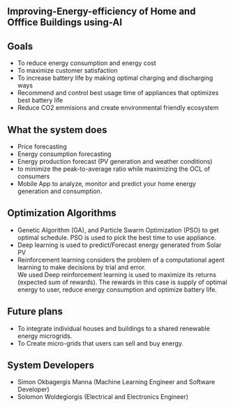 
<h2>Improving-Energy-efficiency of Home and Offfice Buildings using-AI</h2>


<h2> Goals </h2>
<ul>
<li>To reduce energy consumption and energy cost</li>
<li>To maximize customer satisfaction</li>
<li>To increase battery life by making optimal charging and discharging ways</li>
<li>Recommend and control best usage time of appliances that optimizes best battery life</li>
<li>Reduce CO2 emmisions and create environmental friendly ecosystem</li>
</ul>


<h2> What the system does </h2>
<ul>
<li>Price forecasting</li>
<li>Energy consumption forecasting</li>
<li>Energy production forecast (PV generation and weather conditions)</li>
<li>to minimize the peak-to-average ratio while maximizing the OCL of consumers</li>
<li>Mobile App to analyze, monitor and predict your home energy generation and consumption.</li>
</ul>


<h2> Optimization Algorithms </h2>
<ul>
<li>Genetic Algorithm (GA), and Particle Swarm Optimization (PSO) to get optimal schedule. PSO is used to pick the best time to use appliance.</li>
<li>Deep learning is used to predict/Forecast energy generated from Solar PV</li>
<li>Reinforcement learning considers the problem of a computational agent learning to make decisions by trial and error. <br/>
We used Deep reinforcement learning is used to maximize its returns (expected sum of rewards). The rewards in this case is supply of optimal energy to user, reduce energy consumption and optimize battery life.</li>
</ul>

<h2> Future plans</h2>
<ul>
<li>To integrate individual houses and buildings to a shared renewable energy microgrids.</li>
<li>To Create micro-grids that users can sell and buy energy.</li>
</ul>
  
<h2> System Developers </h2>
<ul>
<li>Simon Okbagergis Manna (Machine Learning Engineer and Software Developer)</li>
<li>Solomon Woldegiorgis (Electrical and Electronics Engineer)</li>
</ul>
  
